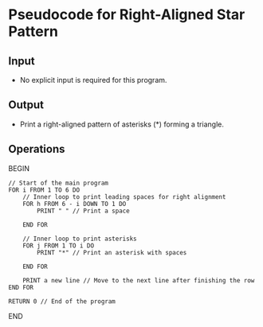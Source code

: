 # Pseudocode for Right-Aligned Star Pattern

## Input
- No explicit input is required for this program.

## Output
- Print a right-aligned pattern of asterisks (*) forming a triangle.

## Operations
BEGIN

    // Start of the main program
    FOR i FROM 1 TO 6 DO
        // Inner loop to print leading spaces for right alignment
        FOR h FROM 6 - i DOWN TO 1 DO
            PRINT " " // Print a space
            
        END FOR
        
        // Inner loop to print asterisks
        FOR j FROM 1 TO i DO
            PRINT "*" // Print an asterisk with spaces
            
        END FOR
        
        PRINT a new line // Move to the next line after finishing the row
    END FOR

    RETURN 0 // End of the program

END
